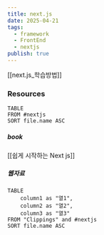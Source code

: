```yaml
---
title: next.js
date: 2025-04-21
tags:
  - framework
  - FrontEnd
  - nextjs
publish: true
---
```


[[next.js_학습방법]]



### Resources

```dataview
TABLE
FROM #nextjs 
SORT file.name ASC
```


##### book
[[쉽게 시작하는 Next js]]

##### 웹자료
```dataview
TABLE
    column1 as "열1",
    column2 as "열2",
    column3 as "열3"
FROM "Clippings" and #nextjs 
SORT file.name ASC
```
